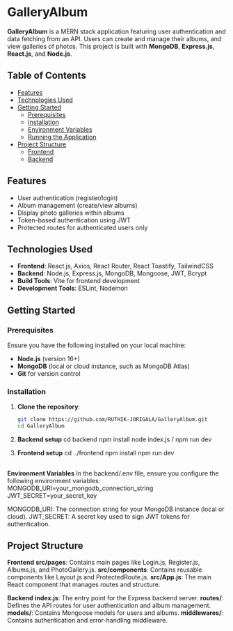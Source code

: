 # GalleryAlbum

**GalleryAlbum** is a MERN stack application featuring user authentication and data fetching from an API. Users can create and manage their albums, and view galleries of photos. This project is built with **MongoDB**, **Express.js**, **React.js**, and **Node.js**.

## Table of Contents
- [Features](#features)
- [Technologies Used](#technologies-used)
- [Getting Started](#getting-started)
  - [Prerequisites](#prerequisites)
  - [Installation](#installation)
  - [Environment Variables](#environment-variables)
  - [Running the Application](#running-the-application)
- [Project Structure](#project-structure)
  - [Frontend](#frontend)
  - [Backend](#backend)


## Features
- User authentication (register/login)
- Album management (create/view albums)
- Display photo galleries within albums
- Token-based authentication using JWT
- Protected routes for authenticated users only

## Technologies Used
- **Frontend**: React.js, Axios, React Router, React Toastify, TailwindCSS
- **Backend**: Node.js, Express.js, MongoDB, Mongoose, JWT, Bcrypt
- **Build Tools**: Vite for frontend development
- **Development Tools**: ESLint, Nodemon

## Getting Started

### Prerequisites
Ensure you have the following installed on your local machine:
- **Node.js** (version 16+)
- **MongoDB** (local or cloud instance, such as MongoDB Atlas)
- **Git** for version control

### Installation

1. **Clone the repository**:
   ```bash
   git clone https://github.com/RUTHIK-JORIGALA/GalleryAlbum.git
   cd GalleryAlbum


2. **Backend setup**
    cd backend
    npm install
    node index.js / npm run dev

3. **Frontend setup**
    cd ../frontend
    npm install
    npm run dev
##
**Environment Variables**
In the backend/.env file, ensure you configure the following environment variables:
MONGODB_URI=your_mongodb_connection_string
JWT_SECRET=your_secret_key

MONGODB_URI: The connection string for your MongoDB instance (local or cloud).
JWT_SECRET: A secret key used to sign JWT tokens for authentication.

## Project Structure
**Frontend**
**src/pages**: Contains main pages like Login.js, Register.js, Albums.js, and PhotoGallery.js.
**src/components**: Contains reusable components like Layout.js and ProtectedRoute.js.
**src/App.js**: The main React component that manages routes and structure.

**Backend**
**index.js**: The entry point for the Express backend server.
**routes/**: Defines the API routes for user authentication and album management.
**models/**: Contains Mongoose models for users and albums.
**middlewares/**: Contains authentication and error-handling middleware.
